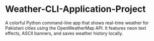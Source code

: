 # Weather-CLI-Application-Project
A colorful Python command-line app that shows real-time weather for Pakistani cities using the OpenWeatherMap API. It features neon text effects, ASCII banners, and saves weather history locally.
